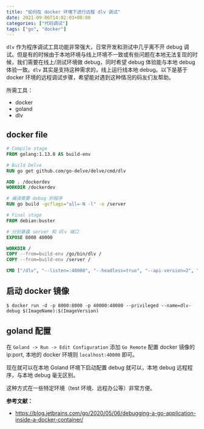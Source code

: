 ```yaml
---
title: "如何在 docker 环境下进行远程 dlv 调试"
date: 2021-09-06T14:02:03+08:00
categories: ["代码调试"]
tags: ["go", "docker"]
---
```


`dlv` 作为程序调试工具功能非常强大，日常开发和测试中几乎离不开 debug 调试。但是有的时候由于本地环境与线上环境不一致或有些问题在本地无法复现的时候，我们需要在线上/测试环境做 debug，同时希望 debug 体验能与本地 debug 体验一致。`dlv` 其实是支持这种需求的，线上运行线本地 debug。以下是基于 docker 环境的远程调试步骤，希望能对遇到这种情况的码友们友帮助。

所需工具：
- docker
- goland
- dlv

## docker file

```dockerfile
# Compile stage
FROM golang:1.13.8 AS build-env

# Build Delve
RUN go get github.com/go-delve/delve/cmd/dlv

ADD . /dockerdev
WORKDIR /dockerdev

# 编译需要 debug 的程序
RUN go build -gcflags="all=-N -l" -o /server

# Final stage
FROM debian:buster

# 分别暴露 server 和 dlv 端口
EXPOSE 8000 40000

WORKDIR /
COPY --from=build-env /go/bin/dlv /
COPY --from=build-env /server /

CMD ["/dlv", "--listen=:40000", "--headless=true", "--api-version=2", "--accept-multiclient", "exec", "/server"]
```

## 启动 docker 镜像

```shell
$ docker run -d -p 8000:8000 -p 40000:40000 --privileged --name=dlv-debug $(ImageName):$(ImageVersion)
```

## goland 配置

在 `Goland -> Run -> Edit Configuration` 添加 `Go Remote` 配置 docker 镜像的 ip:port, 本地的 docker 环境则 `localhost:40000` 即可。

现在就可以在本地 Goland 环境下启动配置 debug 就可以，本地 debug 远程程序，与本地 debug 毫无区别。

这种方式在一些特定环境（test 环境、远程办公等）非常方便。

**参考文献：**
- https://blog.jetbrains.com/go/2020/05/06/debugging-a-go-application-inside-a-docker-container/
